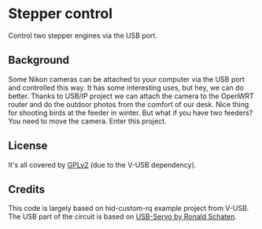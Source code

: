 Stepper control
===============

Control two stepper engines via the USB port.

Background
----------

Some Nikon cameras can be attached to your computer via the USB port and controlled this way.  It has some interesting uses, but hey, we can do better. Thanks to USB/IP project we can attach the camera to the OpenWRT router and do the outdoor photos from the comfort of our desk.  Nice thing for shooting birds at the feeder in winter. But what if you have two feeders? You need to move the camera. Enter this project.

License
-------

It's all covered by [GPLv2](http://www.gnu.org/licenses/gpl-2.0.html) (due to the V-USB dependency).

Credits
-------

This code is largely based on hid-custom-rq example project from V-USB.
The USB part of the circuit is based on [USB-Servo by Ronald Schaten](http://www.schatenseite.de/index.php?id=219&L=2).
